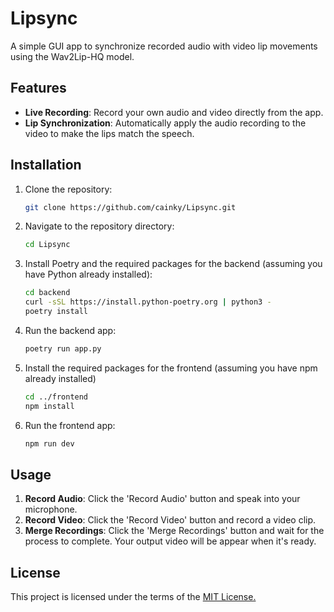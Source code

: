 # Lipsync

A simple GUI app to synchronize recorded audio with video lip movements using the Wav2Lip-HQ model.

## Features

- **Live Recording**: Record your own audio and video directly from the app.
- **Lip Synchronization**: Automatically apply the audio recording to the video to make the lips match the speech.

## Installation

1. Clone the repository:
   ```bash
   git clone https://github.com/cainky/Lipsync.git
   ```

2. Navigate to the repository directory:
   ```bash
   cd Lipsync
   ```

3. Install Poetry and the required packages for the backend (assuming you have Python already installed):
   ```bash
   cd backend
   curl -sSL https://install.python-poetry.org | python3 -
   poetry install
   ```
   
4. Run the backend app:
   ```bash
   poetry run app.py
   ```
   
5. Install the required packages for the frontend (assuming you have npm already installed)
   ```bash
   cd ../frontend
   npm install
   ```
6. Run the frontend app:
   ```bash
   npm run dev
   ```

## Usage

1. **Record Audio**: Click the 'Record Audio' button and speak into your microphone.
2. **Record Video**: Click the 'Record Video' button and record a video clip.
3. **Merge Recordings**: Click the 'Merge Recordings' button and wait for the process to complete. Your output video will be appear when it's ready.

## License

This project is licensed under the terms of the [MIT License.](https://github.com/cainky/Lipsync/blob/main/LICENSE)
